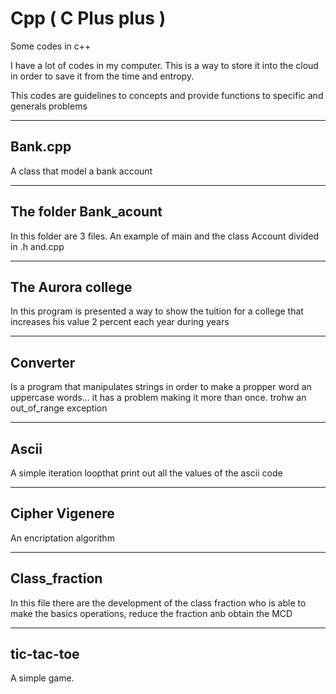 # Cpp ( C Plus plus )
Some codes in c++

I have a lot of codes in my computer.
This is a way to store it into the cloud
in order to save it from the time and entropy.

This codes are guidelines to concepts and provide 
functions to specific and generals problems 

-----
## Bank.cpp
A class that model a bank account

------
## The folder Bank_acount
In this folder are 3 files. An example of main and the class Account divided in .h and.cpp

------
## The Aurora college
In this program is presented a way to show the tuition for a college that increases his value 2 percent each year during  years

-------
## Converter 
Is a program that manipulates strings in order to make a propper word an uppercase words... it has a problem making it more than once. trohw an out_of_range exception

--------
## Ascii
A simple iteration loopthat print out all the values of the ascii code

--------
## Cipher Vigenere
An encriptation algorithm

--------------
## Class_fraction
In this file there are the development of the class fraction who is able to make the basics operations, reduce the fraction anb obtain the MCD

--------------
## tic-tac-toe
A simple game.

